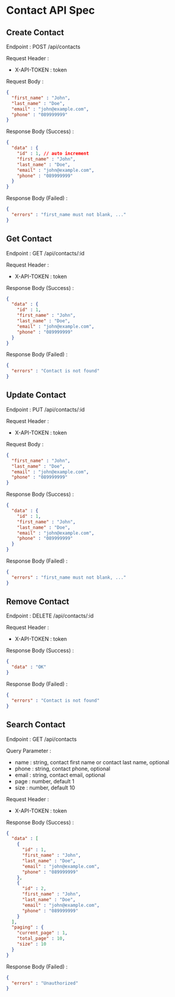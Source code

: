 # Contact API Spec

## Create Contact

Endpoint : POST /api/contacts

Request Header :
- X-API-TOKEN : token

Request Body :

```json
{
  "first_name" : "John",
  "last_name" : "Doe",
  "email" : "john@example.com",
  "phone" : "089999999"
}
```

Response Body (Success) :

```json
{
  "data" : {
    "id" : 1, // auto increment
    "first_name" : "John",
    "last_name" : "Doe",
    "email" : "john@example.com",
    "phone" : "089999999"
  }
}
```

Response Body (Failed) :

```json
{
  "errors" : "first_name must not blank, ..."
}
```

## Get Contact

Endpoint : GET /api/contacts/:id

Request Header :
- X-API-TOKEN : token

Response Body (Success) :

```json
{
  "data" : {
    "id" : 1,
    "first_name" : "John",
    "last_name" : "Doe",
    "email" : "john@example.com",
    "phone" : "089999999"
  }
}
```

Response Body (Failed) :

```json
{
  "errors" : "Contact is not found"
}
```

## Update Contact

Endpoint : PUT /api/contacts/:id

Request Header :
- X-API-TOKEN : token

Request Body :

```json
{
  "first_name" : "John",
  "last_name" : "Doe",
  "email" : "john@example.com",
  "phone" : "089999999"
}
```

Response Body (Success) :

```json
{
  "data" : {
    "id" : 1,
    "first_name" : "John",
    "last_name" : "Doe",
    "email" : "john@example.com",
    "phone" : "089999999"
  }
}
```

Response Body (Failed) :

```json
{
  "errors" : "first_name must not blank, ..."
}
```

## Remove Contact

Endpoint : DELETE /api/contacts/:id

Request Header :
- X-API-TOKEN : token

Response Body (Success) :

```json
{
  "data" : "OK"
}
```

Response Body (Failed) :

```json
{
  "errors" : "Contact is not found"
}
```

## Search Contact

Endpoint : GET /api/contacts

Query Parameter :
- name : string, contact first name or contact last name, optional
- phone : string, contact phone, optional
- email : string, contact email, optional
- page : number, default 1
- size : number, default 10

Request Header :
- X-API-TOKEN : token

Response Body (Success) :

```json
{
  "data" : [
    {
      "id" : 1,
      "first_name" : "John",
      "last_name" : "Doe",
      "email" : "john@example.com",
      "phone" : "089999999"
    },
    {
      "id" : 2,
      "first_name" : "John",
      "last_name" : "Doe",
      "email" : "john@example.com",
      "phone" : "089999999"
    }
  ],
  "paging" : {
    "current_page" : 1,
    "total_page" : 10,
    "size" : 10
  }
}
```

Response Body (Failed) :

```json
{
  "errors" : "Unauthorized"
}
```